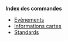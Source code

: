 **Index des commandes**

*    [Evènements](command_event.md)
*    [Informations cartes](command_mapinfo.md)
*    [Standards](command_standard.md)
